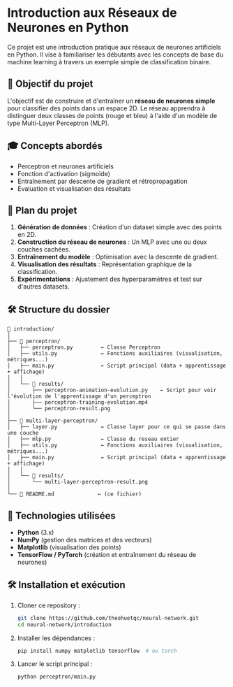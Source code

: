 # Introduction aux Réseaux de Neurones en Python

Ce projet est une introduction pratique aux réseaux de neurones artificiels en Python. Il vise à familiariser les débutants avec les concepts de base du machine learning à travers un exemple simple de classification binaire.

## 🔮 Objectif du projet

L'objectif est de construire et d'entraîner un **réseau de neurones simple** pour classifier des points dans un espace 2D. Le réseau apprendra à distinguer deux classes de points (rouge et bleu) à l'aide d'un modèle de type Multi-Layer Perceptron (MLP).

## 🎓 Concepts abordés
- Perceptron et neurones artificiels
- Fonction d'activation (sigmoïde)
- Entraînement par descente de gradient et rétropropagation
- Évaluation et visualisation des résultats

## 📝 Plan du projet

1. **Génération de données** : Création d'un dataset simple avec des points en 2D.
2. **Construction du réseau de neurones** : Un MLP avec une ou deux couches cachées.
3. **Entraînement du modèle** : Optimisation avec la descente de gradient.
4. **Visualisation des résultats** : Représentation graphique de la classification.
5. **Expérimentations** : Ajustement des hyperparamètres et test sur d'autres datasets.

## 🛠 Structure du dossier

```
📂 introduction/
│
├── 📂 perceptron/
│   ├── perceptron.py         ← Classe Perceptron
│   ├── utils.py              ← Fonctions auxiliaires (visualisation, métriques...)
│   ├── main.py               ← Script principal (data + apprentissage + affichage)
│   │
│   └── 📂 results/
│       ├── perceptron-animation-evolution.py    ← Script pour voir l'évolution de l'apprentissage d'un perceptron
│       ├── perceptron-training-evolution.mp4       
│       └── perceptron-result.png 
│
├── 📂 multi-layer-perceptron/
│   ├── layer.py              ← Classe layer pour ce qui se passe dans une couche
│   ├── mlp.py                ← Classe du reseau entier
│   ├── utils.py              ← Fonctions auxiliaires (visualisation, métriques...)
│   ├── main.py               ← Script principal (data + apprentissage + affichage)
│   │
│   └── 📂 results/
│       └── multi-layer-perceptron-result.png
│
└── 📜 README.md              ← (ce fichier)
```

## 🔧 Technologies utilisées
- **Python** (3.x)
- **NumPy** (gestion des matrices et des vecteurs)
- **Matplotlib** (visualisation des points)
- **TensorFlow / PyTorch** (création et entraînement du réseau de neurones)

## 🛠 Installation et exécution

1. Cloner ce repository :
   ```bash
   git clone https://github.com/theohuetqc/neural-network.git
   cd neural-network/introduction
   ```
2. Installer les dépendances :
   ```bash
   pip install numpy matplotlib tensorflow  # ou torch
   ```
3. Lancer le script principal :
   ```bash
   python perceptron/main.py
   ```
